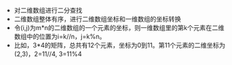 * 对二维数组进行二分查找
* 二维数组整体有序，进行二维数组坐标和一维数组的坐标转换
* 令(i,j)为m*n的二维数组的一个元素的坐标，则一维数组里的第k个元素在二维数组中的位置为i=k//n，j=k%n。
* 比如，3*4的矩阵，总共有12个元素，坐标为0到11。第11个元素的二维坐标为(2,3)，2=11//4, 3=11%4